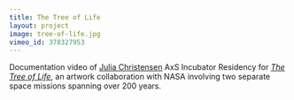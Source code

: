 ```yaml
---
title: The Tree of Life
layout: project
image: tree-of-life.jpg
vimeo_id: 378327953
---
```


Documentation video of [Julia Christensen] AxS Incubator Residency for
[_The Tree of Life_][axs], an artwork collaboration with NASA involving
two separate space missions spanning over 200 years.

[axs]: https://www.axsincubator.org/julia-christensen-the-tree-of-life/
[julia christensen]: http://www.juliachristensen.com/
